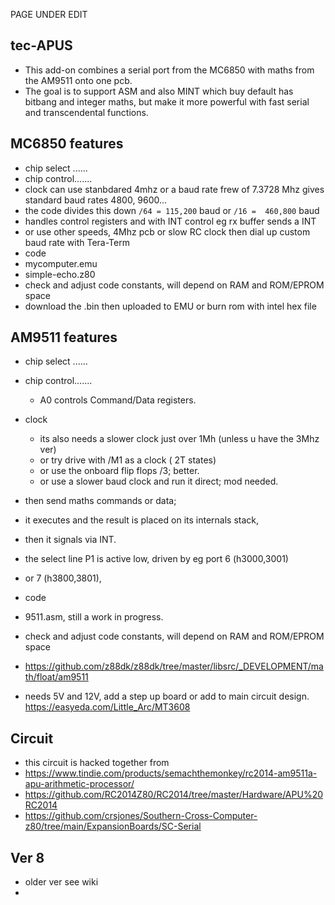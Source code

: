 PAGE UNDER EDIT



## tec-APUS

- This add-on combines a serial port from the MC6850 with maths from the AM9511 onto one pcb. 
- The goal is to support ASM and also MINT which buy default has bitbang and integer maths, but make it more powerful with fast serial and transcendental functions.


## MC6850 features
- chip select ......
- chip control.......
- clock can use stanbdared 4mhz or a baud rate frew of 7.3728 Mhz gives standard baud rates 4800, 9600... 
- the code divides this down  `/64 = 115,200` baud or `/16 =  460,800` baud 
- handles control registers and with INT control eg rx buffer sends a INT
- or use other speeds, 4Mhz pcb or slow RC clock then dial up custom baud rate with Tera-Term 
- code
- mycomputer.emu
- simple-echo.z80
- check and adjust code constants, will depend on RAM and ROM/EPROM space
- download the .bin then uploaded to EMU or burn rom with intel hex file

## AM9511 features

- chip select ......
- chip control.......
  - A0 controls Command/Data registers.
- clock
  - its also needs a slower clock just over 1Mh (unless u have the 3Mhz ver) 
  - or try drive with /M1 as a clock ( 2T states) 
  - or use the onboard flip flops /3; better. 
  - or use a slower baud clock and run it direct; mod needed.

- then send maths commands or data; 
- it executes and the result is placed on its internals stack, 
- then it signals via INT.
- the select line P1 is active low, driven by eg port 6 (h3000,3001) 
- or 7 (h3800,3801), 
- code
- 9511.asm, still a work in progress.
- check and adjust code constants, will depend on RAM and ROM/EPROM space
- https://github.com/z88dk/z88dk/tree/master/libsrc/_DEVELOPMENT/math/float/am9511
- needs 5V and 12V, add a step up board or add to main circuit design. https://easyeda.com/Little_Arc/MT3608





## Circuit

- this circuit is hacked together from
- https://www.tindie.com/products/semachthemonkey/rc2014-am9511a-apu-arithmetic-processor/
- https://github.com/RC2014Z80/RC2014/tree/master/Hardware/APU%20RC2014
- https://github.com/crsjones/Southern-Cross-Computer-z80/tree/main/ExpansionBoards/SC-Serial


## Ver 8
- older ver see wiki
- 




